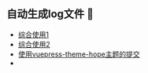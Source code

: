 ## 自动生成log文件 👋

- [综合使用1](https://github.com/release-jf/release-jf)
- [综合使用2](https://github.com/release-jf/full)
- [使用vuepress-theme-hope主题的提交](https://github.com/release-jf/release-hope)
- []()
